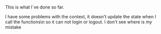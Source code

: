 This is what I´ve done so far.

I have some problems with the context, it doesn't update the state when I call the functions\n
so it can not login or logout. I don't see where is my mistake
